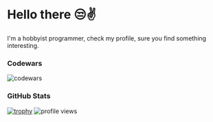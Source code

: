 # Hello there 😒✌️
I'm a hobbyist programmer, check my profile, sure you find something interesting.

### Codewars
![codewars](https://www.codewars.com/users/GH0STsama/badges/large)

### GitHub Stats
[![trophy](https://github-profile-trophy.vercel.app/?username=gh0stsama)](https://github.com/ryo-ma/github-profile-trophy)
![profile views](https://komarev.com/ghpvc/?username=gh0stsama&label=Profile%20views&color=0e75b6&style=flat)
